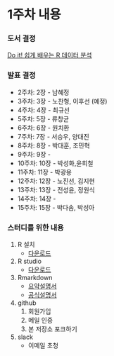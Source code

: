1주차 내용
================

### 도서 결정

[Do it! 쉽게 배우는 R 데이터 분석](https://www.kyobobook.co.kr/product/detailViewKor.laf?mallGb=KOR&ejkGb=KOR&barcode=9791187370949)

### 발표 결정

-   2주차: 2장 - 남혜정
-   3주차: 3장 - 노찬형, 이후선 (예정)
-   4주차: 4장 - 최규선
-   5주차: 5장 - 류창균
-   6주차: 6장 - 원치환
-   7주차: 7장 - 서승우, 양대진
-   8주차: 8장 - 박대훈, 조민혁
-   9주차: 9장 -
-   10주차: 10장 - 박성화,윤희철
-   11주차: 11장 - 박광용
-   12주차: 12장 - 노진선, 김지현
-   13주차: 13장 - 전성윤, 정원식
-   14주차: 14장 -
-   15주차: 15장 - 박다솜, 박성아

### 스터디를 위한 내용

1.  R 설치
    -   [다운로드](https://www.r-project.org/)
2.  R studio
    -   [다운로드](https://www.rstudio.com/)
3.  Rmarkdown
    -   [요약설명서](https://www.rstudio.com/wp-content/uploads/2016/03/rmarkdown-cheatsheet-2.0.pdf)
    -   [공식설명서](http://rmarkdown.rstudio.com/lesson-1.html)
4.  github
    1.  회원가입
    2.  메일 인증
    3.  본 저장소 포크하기
5.  slack
    -   이메일 초청

